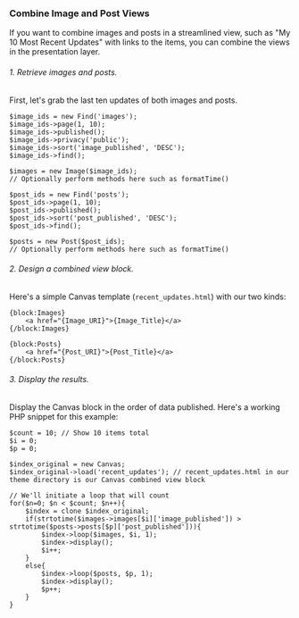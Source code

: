 ### Combine Image and Post Views

If you want to combine images and posts in a streamlined view, such as "My 10 Most Recent Updates" with links to the items, you can combine the views in the presentation layer.

###### 1. Retrieve images and posts.

First, let's grab the last ten updates of both images and posts.

	$image_ids = new Find('images');
	$image_ids->page(1, 10);
	$image_ids->published();
	$image_ids->privacy('public');
	$image_ids->sort('image_published', 'DESC');
	$image_ids->find();

	$images = new Image($image_ids);
	// Optionally perform methods here such as formatTime()

	$post_ids = new Find('posts');
	$post_ids->page(1, 10);
	$post_ids->published();
	$post_ids->sort('post_published', 'DESC');
	$post_ids->find();

	$posts = new Post($post_ids);
	// Optionally perform methods here such as formatTime()

###### 2. Design a combined view block.

Here's a simple Canvas template (`recent_updates.html`) with our two kinds:

	{block:Images}
		<a href="{Image_URI}">{Image_Title}</a>
	{/block:Images}

	{block:Posts}
		<a href="{Post_URI}">{Post_Title}</a>
	{/block:Posts}
	
###### 3. Display the results.

Display the Canvas block in the order of data published. Here's a working PHP snippet for this example:

	$count = 10; // Show 10 items total
	$i = 0;
	$p = 0;
	
	$index_original = new Canvas;
	$index_original->load('recent_updates'); // recent_updates.html in our theme directory is our Canvas combined view block
	
	// We'll initiate a loop that will count
	for($n=0; $n < $count; $n++){
		$index = clone $index_original;
		if(strtotime($images->images[$i]['image_published']) > strtotime($posts->posts[$p]['post_published'])){
			$index->loop($images, $i, 1);
			$index->display();
			$i++;
		}
		else{
			$index->loop($posts, $p, 1);
			$index->display();
			$p++;
		}
	}